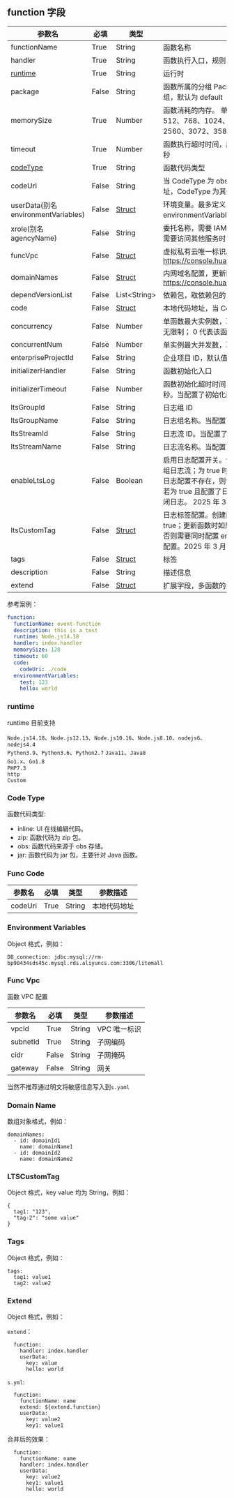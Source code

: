 ## function 字段

| 参数名                              | 必填  | 类型                             | 参数描述                                                                                                                                                                                                                                                           |
| ----------------------------------- | ----- | -------------------------------- | ------------------------------------------------------------------------------------------------------------------------------------------------------------------------------------------------------------------------------------------------------------------ |
| functionName                        | True  | String                           | 函数名称                                                                                                                                                                                                                                                           |
| handler                             | True  | String                           | 函数执行入口，规则：xx.xx，必须包含“. ”                                                                                                                                                                                                                            |
| [runtime](#runtime)                 | True  | String                           | 运行时                                                                                                                                                                                                                                                             |
| package                             | False | String                           | 函数所属的分组 Package，用于用户针对函数的自定义分组，默认为 default                                                                                                                                                                                               |
| memorySize                          | True  | Number                           | 函数消耗的内存。 单位 M。 取值范围为：128、256、512、768、1024、1280、1536、1792、2048、2560、3072、3584、4096                                                                                                                                                     |
| timeout                             | True  | Number                           | 函数执行超时时间，超时函数将被强行停止，范围 3 ～ 900 秒                                                                                                                                                                                                           |
| [codeType](#code-type)              | True  | String                           | 函数代码类型                                                                                                                                                                                                                                                       |
| codeUrl                             | False | String                           | 当 CodeType 为 obs 时，该值为函数代码包在 OBS 上的地址，CodeType 为其他值时，该字段为空。                                                                                                                                                                          |
| userData(别名 environmentVariables) | False | [Struct](#environment-variables) | 环境变量。最多定义 20 个，总长度不超过 4KB, userData 与 environmentVariables 同事存在时，userData 字段生效                                                                                                                                                         |
| xrole(别名 agencyName)              | False | String                           | 委托名称，需要 IAM 支持，并在 IAM 界面创建委托，当函数需要访问其他服务时，必须提供该字段                                                                                                                                                                           |
| funcVpc                             | False | [Struct](#func-vpc)              | 虚拟私有云唯一标识。配置时，agencyName 必填。https://console.huaweicloud.com/vpc/#/vpc/vpcs/list                                                                                                                                                                   |
| domainNames                         | False | [Struct](#domain-name)           | 内网域名配置，更新函数时生效。https://console.huaweicloud.com/dns/#/dns/privatezones                                                                                                                                                                               |
| dependVersionList                   | False | List\<String\>                   | 依赖包，取依赖包的 ID                                                                                                                                                                                                                                              |
| code                                | False | [Struct](#func-code)             | 本地代码地址，当 CodeType 为 zip 时，必填                                                                                                                                                                                                                          |
| concurrency                         | False | Number                           | 单函数最大实例数，取值-1 到 1000。 -1 代表该函数实例数无限制； 0 代表该函数被禁用                                                                                                                                                                                  |
| concurrentNum                       | False | Number                           | 单实例最大并发数，取值-1 到 1000                                                                                                                                                                                                                                   |
| enterpriseProjectId                 | False | String                           | 企业项目 ID，默认值为 0                                                                                                                                                                                                                                            |
| initializerHandler                  | False | String                           | 函数初始化入口                                                                                                                                                                                                                                                     |
| initializerTimeout                  | False | Number                           | 函数初始化超时时间，超时函数将被强行停止，范围 1 ~ 300 秒。当配置了初始化函数，此参数必填                                                                                                                                                                          |
| ltsGroupId                          | False | String                           | 日志组 ID                                                                                                                                                                                                                                                          |
| ltsGroupName                        | False | String                           | 日志组名称。当配置了日志组 ID，此参数必填                                                                                                                                                                                                                          |
| ltsStreamId                         | False | String                           | 日志流 ID。当配置了日志组 ID，此参数必填                                                                                                                                                                                                                           |
| ltsStreamName                       | False | String                           | 日志流名称。当配置了日志组 ID，此参数必填                                                                                                                                                                                                                          |
| enableLtsLog                        | False | Boolean                          | 启用日志配置开关。创建函数时，配置为 false 时不创建日志组日志流；为 true 时，若日志配置存在则使用日志配置，若日志配置不存在，则创建默认的日志组日志流。更新函数时，若为 true 且配置了日志配置，则开启日志；若为 false，则关闭日志。 2025 年 3 月 0.1.16 版本新增。 |
| ltsCustomTag                        | False | [Struct](#LTSCustomTag)          | 日志标签配置。创建函数时须同时配置 enableLtsLog 为 true；更新函数时如果已经开启日志，直接使用该配置即可，否则需要同时配置 enableLtsLog 为 true 及上文具体的日志配置。2025 年 3 月 0.1.16 版本新增。                                                                |
| tags                                | False | [Struct](#tags)                  | 标签                                                                                                                                                                                                                                                               |
| description                         | False | String                           | 描述信息                                                                                                                                                                                                                                                           |
| extend                              | False | [Struct](#extend)                | 扩展字段，多函数的公共属性放到 extend 字段中                                                                                                                                                                                                                       |

参考案例：

```yaml
function:
  functionName: event-function
  description: this is a test
  runtime: Node.js14.18
  handler: index.handler
  memorySize: 128
  timeout: 60
  code:
    codeUri: ./code
  environmentVariables:
    test: 123
    hello: world
```

### runtime

runtime 目前支持

`Node.js14.18`、`Node.js12.13`、`Node.js10.16`、`Node.js8.10`、`nodejs6`、`nodejs4.4`  
`Python3.9`、`Python3.6`、`Python2.7`
`Java11`、`Java8`  
`Go1.x`、`Go1.8`  
`PHP7.3`  
`http`  
`Custom`

### Code Type

函数代码类型:

- inline: UI 在线编辑代码。
- zip: 函数代码为 zip 包。
- obs: 函数代码来源于 obs 存储。
- jar: 函数代码为 jar 包，主要针对 Java 函数。

### Func Code

| 参数名  | 必填 | 类型   | 参数描述     |
| ------- | ---- | ------ | ------------ |
| codeUri | True | String | 本地代码地址 |

### Environment Variables

Object 格式，例如：

```
DB_connection: jdbc:mysql://rm-bp90434sds45c.mysql.rds.aliyuncs.com:3306/litemall
```

### Func Vpc

函数 VPC 配置

| 参数名   | 必填  | 类型   | 参数描述     |
| -------- | ----- | ------ | ------------ |
| vpcId    | True  | String | VPC 唯一标识 |
| subnetId | True  | String | 子网编码     |
| cidr     | False | String | 子网掩码     |
| gateway  | False | String | 网关         |

当然不推荐通过明文将敏感信息写入到`s.yaml`

### Domain Name

数组对象格式，例如：

```
domainNames:
  - id: domainId1
    name: domainName1
  - id: domainId2
    name: domainName2
```

### LTSCustomTag

Object 格式，key value 均为 String，例如：

```
{
  tag1: "123",
  "tag-2": "some value"
}
```

### Tags

Object 格式，例如：

```
tags:
  tag1: value1
  tag2: value2
```

### Extend

Object 格式，例如：

`extend`：

```
  function:
    handler: index.handler
    userData:
      key: value
      hello: world
```

`s.yml`:

```
  function:
    functionName: name
    extend: ${extend.function}
    userData:
      key: value2
      key1: value1
```

合并后的效果：

```
  function:
    functionName: name
    handler: index.handler
    userData:
      key: value2
      key1: value1
      hello: world
```
